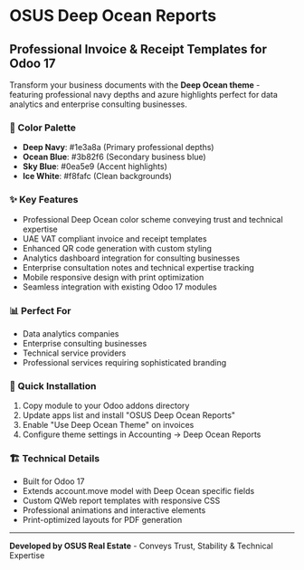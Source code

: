 # OSUS Deep Ocean Reports

## Professional Invoice & Receipt Templates for Odoo 17

Transform your business documents with the **Deep Ocean theme** - featuring professional navy depths and azure highlights perfect for data analytics and enterprise consulting businesses.

### 🎨 Color Palette
- **Deep Navy**: #1e3a8a (Primary professional depths)
- **Ocean Blue**: #3b82f6 (Secondary business blue)  
- **Sky Blue**: #0ea5e9 (Accent highlights)
- **Ice White**: #f8fafc (Clean backgrounds)

### ✨ Key Features
- Professional Deep Ocean color scheme conveying trust and technical expertise
- UAE VAT compliant invoice and receipt templates
- Enhanced QR code generation with custom styling
- Analytics dashboard integration for consulting businesses
- Enterprise consultation notes and technical expertise tracking
- Mobile responsive design with print optimization
- Seamless integration with existing Odoo 17 modules

### 📊 Perfect For
- Data analytics companies
- Enterprise consulting businesses  
- Technical service providers
- Professional services requiring sophisticated branding

### 🚀 Quick Installation
1. Copy module to your Odoo addons directory
2. Update apps list and install "OSUS Deep Ocean Reports"
3. Enable "Use Deep Ocean Theme" on invoices
4. Configure theme settings in Accounting → Deep Ocean Reports

### 🏗️ Technical Details
- Built for Odoo 17
- Extends account.move model with Deep Ocean specific fields
- Custom QWeb report templates with responsive CSS
- Professional animations and interactive elements
- Print-optimized layouts for PDF generation

---

**Developed by OSUS Real Estate** - Conveys Trust, Stability & Technical Expertise